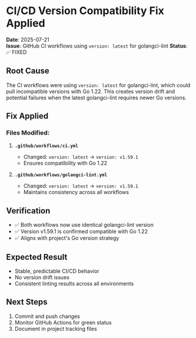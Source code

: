 # CI/CD Version Compatibility Fix Applied
**Date**: 2025-07-21  
**Issue**: GitHub CI workflows using `version: latest` for golangci-lint
**Status**: ✅ FIXED

## Root Cause
The CI workflows were using `version: latest` for golangci-lint, which could pull incompatible versions with Go 1.22. This creates version drift and potential failures when the latest golangci-lint requires newer Go versions.

## Fix Applied

### Files Modified:
1. **`.github/workflows/ci.yml`**
   - Changed: `version: latest` → `version: v1.59.1`
   - Ensures compatibility with Go 1.22

2. **`.github/workflows/golangci-lint.yml`**
   - Changed: `version: latest` → `version: v1.59.1`
   - Maintains consistency across all workflows

## Verification
- ✅ Both workflows now use identical golangci-lint version
- ✅ Version v1.59.1 is confirmed compatible with Go 1.22
- ✅ Aligns with project's Go version strategy

## Expected Result
- Stable, predictable CI/CD behavior
- No version drift issues
- Consistent linting results across all environments

## Next Steps
1. Commit and push changes
2. Monitor GitHub Actions for green status
3. Document in project tracking files
